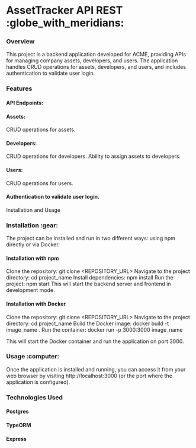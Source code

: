 <h1>AssetTracker API REST :globe_with_meridians:</h1>

<h3>Overview</h3>
This project is a backend application developed for ACME, providing APIs for managing company assets, developers, and users. The application handles CRUD operations for assets, developers, and users, and includes authentication to validate user login.

<h3>Features</h3>
<h4>API Endpoints:</h4>
<h4>Assets:</h4>
CRUD operations for assets.
<h4>Developers:</h4>
CRUD operations for developers.
Ability to assign assets to developers.
<h4>Users:</h4>
CRUD operations for users.
<h4>Authentication to validate user login.</h4>
Installation and Usage

<h3>Installation :gear:</h3>
The project can be installed and run in two different ways: using npm directly or via Docker.

<h4>Installation with npm</h4>

Clone the repository:
git clone <REPOSITORY_URL>
Navigate to the project directory:
cd project_name
Install dependencies:
npm install
Run the project:
npm start
This will start the backend server and frontend in development mode.

<h4>Installation with Docker</h4>

Clone the repository:
git clone <REPOSITORY_URL>
Navigate to the project directory:
cd project_name
Build the Docker image:
docker build -t image_name .
Run the container:
docker run -p 3000:3000 image_name

This will start the Docker container and run the application on port 3000.

<h3>Usage :computer:</h3>
Once the application is installed and running, you can access it from your web browser by visiting http://localhost:3000 (or the port where the application is configured).

<h3>Technologies Used</h3>
<h4>Postgres</h4>
<h4>TypeORM</h4>
<h4>Express</h4>
